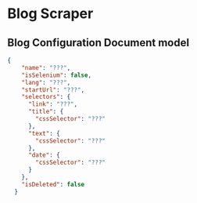 # Blog Scraper

## Blog Configuration Document model

```json
{
    "name": "???",
    "isSelenium": false,
    "lang": "???",
    "startUrl": "???",
    "selectors": {
      "link": "???",
      "title": {
        "cssSelector": "???"
      },
      "text": {
        "cssSelector": "???"
      },
      "date": {
        "cssSelector": "???"
      }
    },
    "isDeleted": false
  }
```